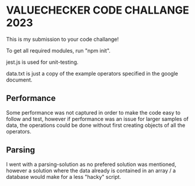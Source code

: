 # VALUECHECKER CODE CHALLANGE 2023

This is my submission to your code challange!

To get all required modules, run  "npm init".

jest.js is used for unit-testing.

data.txt is just a copy of the example operators specified in the
google document.

## Performance

Some performance was not captured in order to make the code
easy to follow and test, however if performance was an issue for
larger samples of data, the operations could be done without first
creating objects of all the operators.

## Parsing

I went with a parsing-solution as no prefered solution was
mentioned, however a solution where the data already is contained in
an array / a database would make for a less "hacky" script.

